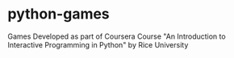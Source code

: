 # python-games
Games Developed as part of Coursera Course "An Introduction to Interactive Programming in Python" by Rice University
